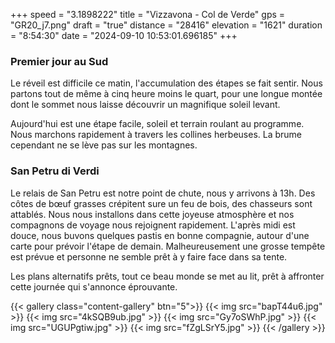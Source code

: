 +++
speed = "3.1898222"
title = "Vizzavona - Col de Verde"
gps = "GR20_j7.png"
draft = "true"
distance = "28416"
elevation = "1621"
duration = "8:54:30"
date = "2024-09-10 10:53:01.696185"
+++
### Premier jour au Sud
Le réveil est difficile ce matin, l'accumulation des étapes se fait sentir. Nous partons tout de même à cinq heure moins le quart, pour une longue montée dont le sommet nous laisse découvrir un magnifique soleil levant. 

Aujourd'hui est une étape facile, soleil et terrain roulant au programme. Nous marchons rapidement à travers les collines herbeuses. La brume cependant ne se lève pas sur les montagnes. 

### San Petru di Verdi
Le relais de San Petru est notre point de chute, nous y arrivons à 13h. Des côtes de bœuf grasses crépitent sure un feu de bois, des chasseurs sont attablés. Nous nous installons dans cette joyeuse atmosphère et nos compagnons de voyage nous rejoignent rapidement. 
L'après midi est douce, nous buvons quelques pastis en bonne compagnie, autour d'une carte pour prévoir l'étape de demain. 
Malheureusement une grosse tempête est prévue et personne ne semble prêt à y faire face dans sa tente. 

Les plans alternatifs prêts, tout ce beau monde se met au lit, prêt à affronter cette journée qui s'annonce éprouvante.

{{< gallery class="content-gallery" btn="5">}}
{{< img src="bapT44u6.jpg" >}}
{{< img src="4kSQB9ub.jpg" >}}
{{< img src="Gy7oSWhP.jpg" >}}
{{< img src="UGUPgtiw.jpg" >}}
{{< img src="fZgLSrY5.jpg" >}}
{{< /gallery >}}


